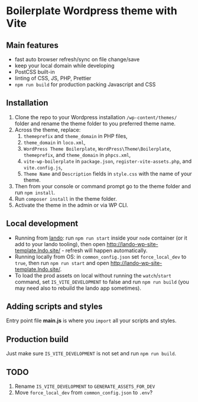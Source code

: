 # Boilerplate Wordpress theme with Vite

## Main features

- fast auto browser refresh/sync on file change/save
- keep your local domain while developing
- PostCSS built-in
- linting of CSS, JS, PHP, Prettier
- `npm run build` for production packing Javascript and CSS


## Installation

1. Clone the repo to your Wordpress installation `/wp-content/themes/` folder and rename the theme folder to you preferred theme name.
2. Across the theme, replace:
   1.  `themeprefix` and `theme_domain` in PHP files,
   2.  `theme_domain` in `loco.xml`,
   3.  `WordPress Theme Boilerplate`, `WordPress\Theme\Boilerplate`, `themeprefix`, and `theme_domain` in `phpcs.xml`,
   4.  `vite-wp-boilerplate` in `package.json`, `register-vite-assets.php`, and `vite.config.js`,
   5.  `Theme Name` and `Description` fields in `style.css` with the name of your theme.
3. Then from your console or command prompt go to the theme folder and run `npm install`.
4. Run `composer install` in the theme folder.
5. Activate the theme in the admin or via WP CLI.


## Local development

- Running from [lando](https://lando.dev/): run `npm run start` inside your `node` container (or it add to your lando tooling), then open http://lando-wp-site-template.lndo.site/ - refresh will happen automatically.
- Running locally from OS: in `common_config.json` set `force_local_dev` to `true`, then run `npm run start` and open http://lando-wp-site-template.lndo.site/.
- To load the prod assets on local without running the `watch`/`start` command, set `IS_VITE_DEVELOPMENT` to false and run `npm run build` (you may need also to rebuild the lando app sometimes).


## Adding scripts and styles

Entry point file **main.js** is where you `import` all your scripts and styles.


## Production build

Just make sure `IS_VITE_DEVELOPMENT` is not set and run `npm run build`.


## TODO

1. Rename `IS_VITE_DEVELOPMENT` to `GENERATE_ASSETS_FOR_DEV`
2. Move `force_local_dev` from `common_config.json` to `.env`?
